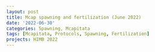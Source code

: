 ```yaml
---
layout: post
title: Mcap spawning and fertilization (June 2022)
date: '2022-06-30'
categories: Spawning, Mcapitata
tags: [Mcapitata, Protocols, Spawning, Fertilization]
projects: HIMB 2022 
---
```




